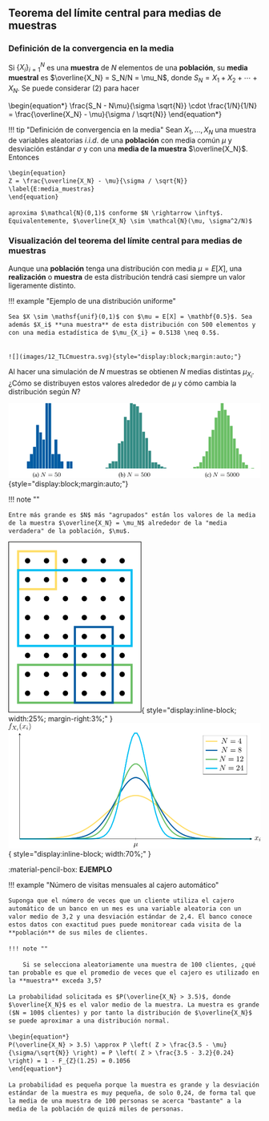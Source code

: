 ## Teorema del límite central para medias de muestras

### Definición de la convergencia en la media

Si $\{ X_i \}_{i=1}^N$ es una **muestra** de $N$ elementos de una **población**, su **media muestral** es $\overline{X_N} = S_N/N = \mu_N$, donde $S_N = X_1 + X_2 + \cdots + X_N$. Se puede considerar (2) para hacer 

\begin{equation*}
\frac{S_N - N\mu}{\sigma \sqrt{N}} \cdot \frac{1/N}{1/N} = \frac{\overline{X_N} - \mu}{\sigma / \sqrt{N}}
\end{equation*}

!!! tip "Definición de convergencia en la media"
    Sean $X_1, \ldots, X_N$ una muestra de variables aleatorias $i.i.d.$ de una **población** con media común $\mu$ y desviación estándar $\sigma$ y con una **media de la muestra** $\overline{X_N}$. Entonces

    \begin{equation}
    Z = \frac{\overline{X_N} - \mu}{\sigma / \sqrt{N}}
    \label{E:media_muestras}
    \end{equation}

    aproxima $\mathcal{N}(0,1)$ conforme $N \rightarrow \infty$. Equivalentemente, $\overline{X_N} \sim \mathcal{N}(\mu, \sigma^2/N)$

### Visualización del teorema del límite central para medias de muestras

Aunque una **población** tenga una distribución con media $\mu = E[X]$, una **realización** o **muestra** de esta distribución tendrá casi siempre un valor ligeramente distinto.

!!! example "Ejemplo de una distribución uniforme"

    Sea $X \sim \mathsf{unif}(0,1)$ con $\mu = E[X] = \mathbf{0.5}$. Sea además $X_i$ **una muestra** de esta distribución con 500 elementos y con una media estadística de $\mu_{X_i} = 0.5138 \neq 0.5$.


    ![](images/12_TLCmuestra.svg){style="display:block;margin:auto;"}

Al hacer una simulación de $N$ muestras se obtienen $N$ medias distintas $\mu_{X_i}$. ¿Cómo se distribuyen estos valores alrededor de $\mu$ y cómo cambia la distribución según $N$?

![](images/12_TLCmedias.svg){style="display:block;margin:auto;"}

!!! note ""

    Entre más grande es $N$ más "agrupados" están los valores de la media de la muestra $\overline{X_N} = \mu_N$ alrededor de la "media verdadera" de la población, $\mu$.


![](images/12_grupos_dots.svg){ style="display:inline-block; width:25%; margin-right:3%;" }
![](images/12_medias_muestras.svg){ style="display:inline-block; width:70%;" }


:material-pencil-box: **EJEMPLO**

!!! example "Número de visitas mensuales al cajero automático"

    Suponga que el número de veces que un cliente utiliza el cajero automático de un banco en un mes es una variable aleatoria con un valor medio de 3,2 y una desviación estándar de 2,4. El banco conoce estos datos con exactitud pues puede monitorear cada visita de la **población** de sus miles de clientes.

    !!! note ""
         
        Si se selecciona aleatoriamente una muestra de 100 clientes, ¿qué tan probable es que el promedio de veces que el cajero es utilizado en la **muestra** exceda 3,5? 

    La probabilidad solicitada es $P(\overline{X_N} > 3.5)$, donde $\overline{X_N}$ es el valor medio de la muestra. La muestra es grande ($N = 100$ clientes) y por tanto la distribución de $\overline{X_N}$ se puede aproximar a una distribución normal.

    \begin{equation*}
    P(\overline{X_N} > 3.5) \approx P \left( Z > \frac{3.5 - \mu}{\sigma/\sqrt{N}} \right) = P \left( Z > \frac{3.5 - 3.2}{0.24} \right) = 1 - F_{Z}(1.25) = 0.1056
    \end{equation*}

    La probabilidad es pequeña porque la muestra es grande y la desviación estándar de la muestra es muy pequeña, de solo 0,24, de forma tal que la media de una muestra de 100 personas se acerca "bastante" a la media de la población de quizá miles de personas.